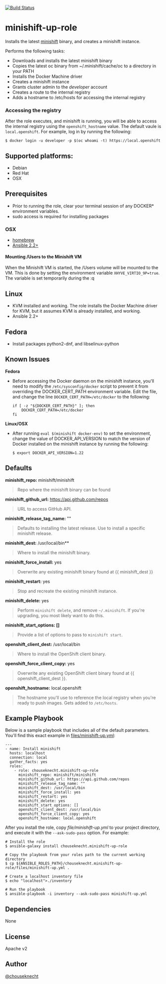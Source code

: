 [![Build Status](https://travis-ci.org/chouseknecht/minishift-up-role.svg?branch=master)](https://travis-ci.org/chouseknecht/minishift-up-role)

# minishift-up-role

Installs the latest [minishift](https://github.com/minishift/minishift) binary, and creates a minishift instance.

Performs the following tasks:

- Downloads and installs the latest minishift binary
- Copies the latest oc binary from ~/.minishift/cache/oc to a directory in your PATH
- Installs the Docker Machine driver
- Creates a minishift instance 
- Grants cluster admin to the *developer* account
- Creates a route to the internal registry
- Adds a hostname to /etc/hosts for accessing the internal registry

### Accessing the registry 

After the role executes, and minishift is running, you will be able to access the internal registry using the `openshift_hostname` value. The default vaule is `local.openshift`. For example, log in by running the following:

```
$ docker login -u developer -p $(oc whoami -t) https://local.openshift
```

## Supported platforms: 

- Debian
- Red Hat
- OSX

## Prerequisites 

- Prior to running the role, clear your terminal session of any DOCKER* environment variables.
- sudo access is required for installing packages 

### OSX

- [homebrew](https://brew.sh) 
- [Ansible 2.2+](https://docs.ansible.com)

#### Mounting /Users to the Minishift VM

When the Minishift VM is started, the /Users volume will be mounted to the VM. This is done by setting the environment variable `XHYVE_VIRTIO_9P=true`. The variable is set temporarily during the :q

## Linux

- KVM installed and working. The role installs the Docker Machine driver for KVM, but it assumes KVM is already installed, and working.
- Ansible 2.2+


## Fedora

- Install packages python2-dnf, and libselinux-python

## Known Issues

**Fedora**

- Before accessing the Docker daemon on the minishift instance, you'll need to modify the `/etc/sysconfig/docker` script to prevent it from overriding the DOCKER_CERT_PATH environment variable. Edit the file, and change the line `DOCKER_CERT_PATH=/etc/docker` to the following:

    ```
    if [ -z "${DOCKER_CERT_PATH}" ]; then
        DOCKER_CERT_PATH=/etc/docker
    fi
    ```
**Linux/OSX**

- After running `eval $(minishift docker-env)` to set the environment, change the value of DOCKER_API_VERSION to match the version of Docker installed on the minishift instance by running the following:

    ```
    $ export DOCKER_API_VERSION=1.22
    ```

## Defaults

**minishift_repo:** minishift/minishift

> Repo where the minishift binary can be found

**minishift_github_url:** https://api.github.com/repos

> URL to access GitHub API. 

**minishift_release_tag_name:** ""

> Defaults to installing the latest release. Use to install a specific minishift release.

**minishift_dest:** /usr/local/bin**

> Where to install the minishift binary.

**minishift_force_install:** yes

> Overwrite any existing minishift binary found at {{ minishift_dest }}

**minishift_restart:** yes

> Stop and recreate the existing minishift instance.

**minishift_delete:** yes

> Perform `minishift delete`, and remove `~/.minishift`. If you're upgrading, you most likely want to do this. 

**minishift_start_options: []**

> Provide a list of options to pass to `minishift start`.

**openshift_client_dest:** /usr/local/bin

> Where to install the OpenShift client binary.

**openshift_force_client_copy:** yes

> Overwrite any existing OpenShift client binary found at {{ openshift_client_dest }}. 

**openshift_hostname:** local.openshift
> The hostname you'll use to reference the local registry when you're ready to push images. Gets added to `/etc/hosts`.


## Example Playbook

Below is a sample playbook that includes all of the default parameters. You'll find this exact example in [files/minishift-up.yml](files/minishift-up.yml):

```
---
- name: Install minishift
  hosts: localhost
  connection: local
  gather_facts: yes
  roles:
    - role: chouseknecht.minishift-up-role
      minishift_repo: minishift/minishift 
      minishift_github_url: https://api.github.com/repos
      minishift_release_tag_name: ""
      minishift_dest: /usr/local/bin  
      minishift_force_install: yes
      minishift_restart: yes 
      minishift_delete: yes 
      minishift_start_options: []
      openshift_client_dest: /usr/local/bin
      openshift_force_client_copy: yes
      openshift_hostname: local.openshift
```

After you install the role, copy *file/minishift-up.yml* to your project directory, and execute it with the `--ask-sudo-pass` option. For example:

```
# Install the role 
$ ansible-galaxy install chouseknecht.minishift-up-role

# Copy the playbook from your roles path to the current working directory 
$ cp ${ANSIBLE_ROLES_PATH}/chouseknecht.minishift-up-role/files/minishift-up.yml .

# Create a localhost inventory file
$ echo "localhost">./inventory

# Run the playbook
$ ansible-playbook -i inventory --ask-sudo-pass minishift-up.yml
```

## Dependencies

None

## License

Apache v2

## Author 

[@chouseknecht](https://github.com/chouseknecht)

